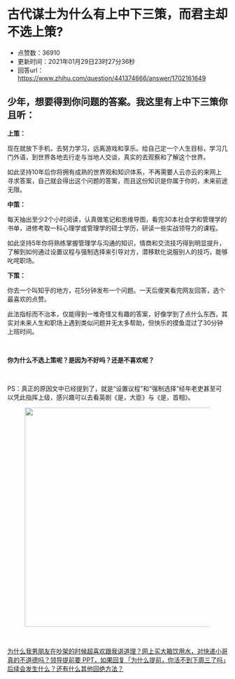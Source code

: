# 古代谋士为什么有上中下三策，而君主却不选上策?
- 点赞数：36910
- 更新时间：2021年01月29日23时27分36秒
- 回答url：https://www.zhihu.com/question/441374666/answer/1702161649
<body>
 <h2>少年，想要得到你问题的答案。我这里有上中下三策你且听：</h2>
 <p data-pid="LIkq0TRU"><b>上策：</b></p>
 <p data-pid="Wq8LHYia">现在就放下手机，去努力学习，远离游戏和享乐。给自己定一个人生目标，学习几门外语，到世界各地去行走与当地人交谈，真实的去观察和了解这个世界。</p>
 <p data-pid="U-0XMmlh">如此坚持10年后你将拥有成熟的世界观和知识体系，不再需要人云亦云的来网上寻求答案，自己就会得出这个问题的答案，而且这份知识是你属于你的，未来前途无限。</p>
 <p data-pid="V5IZTF1L"><b>中策：</b></p>
 <p data-pid="23DW5_zx">每天抽出至少2个小时阅读，认真做笔记和思维导图，看完30本社会学和管理学的书单，进修考取一科心理学或管理学的硕士学历，研读一些实战领导力的课程。</p>
 <p data-pid="mlTJR1au">如此坚持5年你将熟练掌握管理学与沟通的知识，情商和交流技巧得到明显提升，了解到如何通过设置议程与强制选择来引导对方，潜移默化说服别人的技巧，能够叱咤职场。</p>
 <p data-pid="7bQygnT7"><b>下策：</b></p>
 <p data-pid="GYbCXPqk">你去一个叫知乎的地方，花5分钟发布一个问题。一天后傻笑看完网友回答，选个最喜欢的点赞。</p>
 <p data-pid="cUBZO2sU">此法指标而不治本，仅能得到一堆奇怪又有趣的答案，好像学到了点什么东西，其实对未来人生和职场上遇到类似问题并无太多帮助，但快乐的摸鱼混过了30分钟上班时间。</p>
 <p class="ztext-empty-paragraph"><br></p>
 <p data-pid="w-rKKZpC"><b>你为什么不选上策呢？是因为不好吗？还是不喜欢呢？</b></p>
 <p class="ztext-empty-paragraph"><br></p>
 <p data-pid="3Q_OdqaU">PS：真正的原因文中已经提到了，就是“设置议程”和“强制选择”经年老吏甚至可以凭此指挥上级，感兴趣可以去看英剧《是，大臣》与《是，首相》。</p>
 <figure data-size="normal">
  <img src="https://pic1.zhimg.com/50/v2-0ff6da3d051cd564dd735972d5b0fd14_720w.jpg?source=1940ef5c" data-caption="" data-size="normal" data-rawwidth="500" data-rawheight="521" data-original-token="v2-55d81a033dd616f35768ec8c476fd383" data-default-watermark-src="https://picx.zhimg.com/50/v2-85e7b616d1d675432e5d4a632968c262_720w.jpg?source=1940ef5c" class="origin_image zh-lightbox-thumb" width="500" data-original="https://picx.zhimg.com/v2-0ff6da3d051cd564dd735972d5b0fd14_r.jpg?source=1940ef5c">
 </figure>
 <p class="ztext-empty-paragraph"><br></p><a href="https://www.zhihu.com/question/320763296/answer/1538670674" data-draft-node="block" data-draft-type="link-card" class="internal">为什么我男朋友在吵架的时候超喜欢跟我讲道理？</a><a href="https://www.zhihu.com/question/29629063/answer/1689608214" data-draft-node="block" data-draft-type="link-card" class="internal">网上买大箱饮用水，对快递小哥真的不道德吗？</a><a href="https://www.zhihu.com/question/424857945/answer/1516142666" data-draft-node="block" data-draft-type="link-card" class="internal">领导提前要 PPT，如果回复「为什么提前，你活不到下周三了吗」后续会发生什么？还有什么其他回绝方法？</a>
 <p></p>
</body>